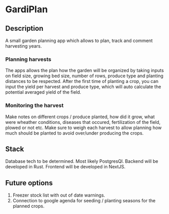 # GardiPlan

## Description

A small garden planning app which allows to plan, track and comment harvesting years. 

### Planning harvests

The apps allows the plan how the garden will be organized by taking inputs on field size, growing bed size, number of rows, produce type and planting distances to be respected. After the first time of planting a crop, you can input the yield per harvest and produce type, which will auto calculate the potential averaged yield of the field.

### Monitoring the harvest

Make notes on different crops / produce planted, how did it grow, what were wheather conditions, diseases that occured, fertilization of the field, plowed or not etc. Make sure to weigh each harvest to allow planning how much should be planted to avoid over/under producing the crops.

## Stack

Database tech to be determined. Most likely PostgresQl.
Backend will be developed in Rust.
Frontend will be developed in NextJS.

## Future options

1. Freezer stock list with out of date warnings.
2. Connection to google agenda for seeding / planting seasons for the planned crops.
